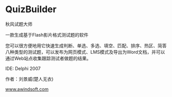 # QuizBuilder
秋风试题大师

一款生成基于Flash影片格式测试题的软件

您可以很方便地用它快速生成判断、单选、多选、填空、匹配、排序、热区、简答八种类型的测试题，可以发布为网页模式、LMS模式及导出为Word文档，并可以通过Web站点收集跟踪测试者做题的结果。

 IDE: Delphi 2007
 
 作者：刘景威(楚人无衣)
 
 
 www.awindsoft.com
